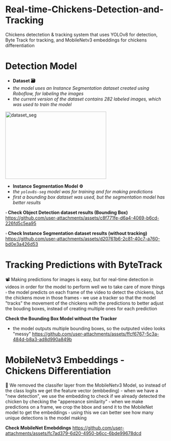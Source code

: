 # Real-time-Chickens-Detection-and-Tracking
Chickens detectetion &amp; tracking system that uses YOLOv8 for detection, Byte Track for tracking, and MobileNetv3 embeddings for chickens differentiation



# **Detection Model**

 * **Dataset 🗃**
  * *the model uses an Instance Segmentation dataset created using Roboflow, for labeling the images*
  * *the current version of the dataset contains 282 labeled images, which was used to train the model*

<img width="316" height="210" alt="dataset_seg" src="https://github.com/user-attachments/assets/620e2f0e-5b2c-4e01-bcec-d88ac15d6acf" />


 * **Instance Segmentation Model ⚙**
  * *the `yolov8s-seg` model was for training and for making predictions*
  * *first a bounding box dataset was used, but the segmentation model has better results*


**▫ Check Object Detection dataset results (Bounding Box)**
https://github.com/user-attachments/assets/c8f771fe-d6a4-4069-b6cd-226fd5c5ea95


**▫ Check Instance Segmentation dataset results (without tracking)**
https://github.com/user-attachments/assets/d20761b6-2c81-40c7-a760-bd0e3a426d53


# Tracking Predictions with ByteTrack

📽 Making predictions for images is easy, but for real-time detection in videos in order for the model to perform well we to take care of more things
  ▫ the model predicts on each frame of the video to detect the chickens, but the chickens move in those frames
  ▫ we use a tracker so that the model "tracks" the movement of the chickens with the predictions to better adjust the bouding boxes, instead of creating multiple ones for each prediction


**Check the Bounding Box Model without the Tracker**
 * the model outputs multiple bounding boxes, so the outputed video looks "messy"
https://github.com/user-attachments/assets/ffcf6767-5c3a-484d-b8a3-ad8d990a849b


# **MobileNetv3 Embeddings - Chickens Differentiation**

🔎 We removed the classifer layer from the MobileNetv3 Model, so instead of the class logits we get the feature vector (embbeding) - when we have a "new detection", we use the embedding to check if we already detected the chicken by checking the "appereance similarity"
   ▫ when we make predictions on a frame, we crop the bbox and send it to the MobileNet model to get the embeddings
   ▫ using this we can better see how many unique detections is the model making


**Check MobileNet Emebddings**
https://github.com/user-attachments/assets/fc7ad379-6d20-4950-b6cc-6bde99678dcd










